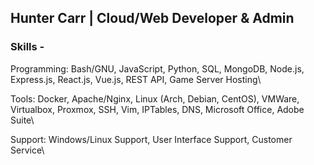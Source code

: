 ## Hunter Carr | Cloud/Web Developer & Admin

### Skills - 
Programming: Bash/GNU, JavaScript, Python, SQL, MongoDB, Node.js, Express.js, React.js, Vue.js, REST API, Game Server Hosting\

Tools: Docker, Apache/Nginx, Linux (Arch, Debian, CentOS), VMWare, Virtualbox, Proxmox, SSH, Vim, IPTables, DNS, Microsoft Office, Adobe Suite\

Support: Windows/Linux Support, User Interface Support, Customer Service\
